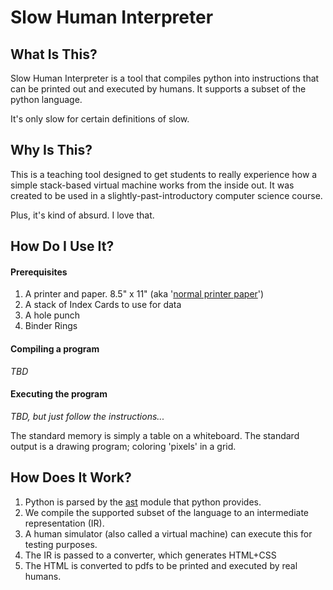 # Slow Human Interpreter

## What Is This?
Slow Human Interpreter is a tool that compiles python into instructions that can be printed out and executed by humans.
It supports a subset of the python language.

It's only slow for certain definitions of slow.

## Why Is This?
This is a teaching tool designed to get students to really experience how a simple stack-based virtual machine works from the inside out.
It was created to be used in a slightly-past-introductory computer science course.

Plus, it's kind of absurd. I love that.

## How Do I Use It?

#### Prerequisites
1. A printer and paper. 8.5" x 11" (aka '[normal printer paper](https://en.wikipedia.org/wiki/Letter_%28paper_size%29)')
2. A stack of Index Cards to use for data
3. A hole punch
4. Binder Rings

#### Compiling a program
*TBD*

#### Executing the program
*TBD, but just follow the instructions...*  

The standard memory is simply a table on a whiteboard.
The standard output is a drawing program; coloring 'pixels' in a grid.

## How Does It Work?

1. Python is parsed by the [ast](https://docs.python.org/3/library/ast.html) module that python provides.
2. We compile the supported subset of the language to an intermediate representation (IR).
3. A human simulator (also called a virtual machine) can execute this for testing purposes.
4. The IR is passed to a converter, which generates HTML+CSS
5. The HTML is converted to pdfs to be printed and executed by real humans.
